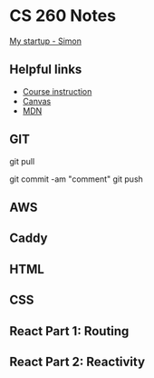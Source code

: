 # CS 260 Notes

[My startup - Simon](https://simon.cs260.click)

## Helpful links

- [Course instruction](https://github.com/webprogramming260)
- [Canvas](https://byu.instructure.com)
- [MDN](https://developer.mozilla.org)

## GIT
git pull

git commit -am "comment"
git push

## AWS

## Caddy

## HTML

## CSS

## React Part 1: Routing

## React Part 2: Reactivity
